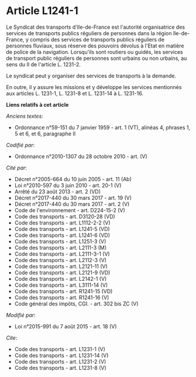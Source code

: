 # Article L1241-1

Le Syndicat des transports d'Ile-de-France est l'autorité organisatrice des services de transports publics réguliers de
personnes dans la région Ile-de-France, y compris des services de transports publics réguliers de personnes fluviaux, sous
réserve des pouvoirs dévolus à l'Etat en matière de police de la navigation. Lorsqu'ils sont routiers ou guidés, les services
de transport public réguliers de personnes sont urbains ou non urbains, au sens du II de l'article L. 1231-2. 

Le syndicat peut y organiser des services de transports à la demande. 

En outre, il y assure les missions et y développe les services mentionnés aux articles L. 1231-1, L. 1231-8 et L. 1231-14 à
L. 1231-16.

**Liens relatifs à cet article**

_Anciens textes_:

  - Ordonnance n°59-151 du 7 janvier 1959 - art. 1 (VT), alinéas 4, phrases 1, 5 et 6, et 6, paragraphe II

_Codifié par_:

  - Ordonnance n°2010-1307 du 28 octobre 2010 - art. (V)

_Cité par_:

  - Décret n°2005-664 du 10 juin 2005 - art. 11 (Ab)
  - Loi n°2010-597 du 3 juin 2010 - art. 20-1 (V)
  - Arrêté du 23 août 2013 - art. 2 (VD)
  - Décret n°2017-440 du 30 mars 2017 - art. 19 (V)
  - Décret n°2017-440 du 30 mars 2017 - art. 2 (V)
  - Code de l'environnement - art. D224-15-2 (V)
  - Code des transports - art. D3120-28 (VD)
  - Code des transports - art. L1112-2-2 (V)
  - Code des transports - art. L1241-5 (VD)
  - Code des transports - art. L1241-6 (VD)
  - Code des transports - art. L1251-3 (V)
  - Code des transports - art. L2111-3 (M)
  - Code des transports - art. L2111-3-1 (V)
  - Code des transports - art. L2112-3 (V)
  - Code des transports - art. L2121-11 (V)
  - Code des transports - art. L2121-9 (VD)
  - Code des transports - art. L2142-1 (V)
  - Code des transports - art. L3111-14 (V)
  - Code des transports - art. R1241-15 (VD)
  - Code des transports - art. R1241-16 (V)
  - Code général des impôts, CGI. - art. 302 bis ZC (V)

_Modifié par_:

  - Loi n°2015-991 du 7 août 2015 - art. 18 (V)

_Cite_:

  - Code des transports - art. L1231-1 (V)
  - Code des transports - art. L1231-14 (V)
  - Code des transports - art. L1231-2 (V)
  - Code des transports - art. L1231-8 (V)
